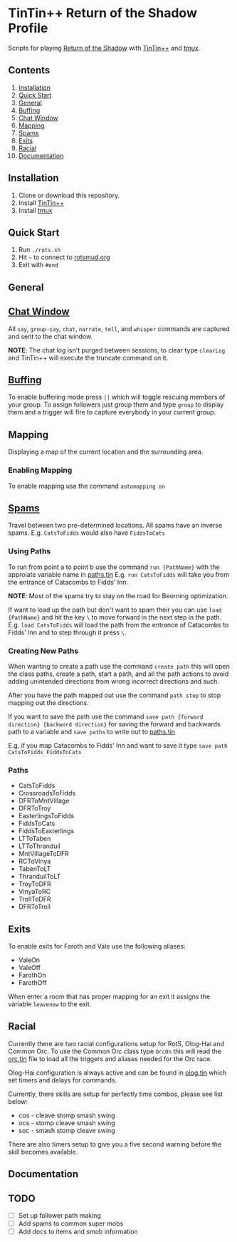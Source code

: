 # TinTin++ Return of the Shadow Profile

Scripts for playing [Return of the Shadow][rots] with [TinTin++][tintin] and [tmux][tmux].

## Contents

1. [Installation](#installation)
1. [Quick Start](#quick-start)
1. [General](#general)
1. [Buffing](#buffing)
1. [Chat Window](#chat-window)
1. [Mapping](#mapping)
1. [Spams](#spams)
1. [Exits](#exists)
1. [Racial](#racial)
1. [Documentation](#docs)

## Installation

1. Clone or download this repository.
1. Install [TinTin++][tintin]
1. Install [tmux][tmux]

## Quick Start

1. Run `./rots.sh`
1. Hit `~` to connect to [rotsmud.org][rots]
1. Exit with `#end`

## General

## [Chat Window](/commands/lazyness/social.tin)

All `say`, `group-say`, `chat`, `narrate`, `tell`, and `whisper`
commands are captured and sent to the chat window.

**NOTE**: The chat log isn't purged between sessions, to clear type `clearLog`
and TinTin++ will execute the truncate command on it.

## [Buffing](/commands/generic/leader.tin)

To enable buffering mode press `||` which will toggle rescuing members of
your group. To assign followers just group them and type `group` to display them
and a trigger will fire to capture everybody in your current group.

## Mapping

Displaying a map of the current location and the surrounding area.

### Enabling Mapping

To enable mapping use the command `automapping on`

## [Spams][paths]

Travel between two pre-determined locations. All spams have an inverse spams.
E.g. `CatsToFidds` would also have `FiddsToCats`

### Using Paths

To run from point a to point b use the command `run {PathName}`
with the approiate variable name in [paths.tin][paths]
E.g. `run CatsToFidds` will take you from the entrance of Catacombs to Fidds' Inn.

**NOTE**: Most of the spams try to stay on the road for Beorning optimization.

If want to load up the path but don't want to spam their you can use `load {PathName}`
and hit the key `\` to move forward in the next step in the path.
E.g. `load CatsToFidds` will load the path from the entrance of Catacombs to Fidds'
Inn and to step through it press `\`.

### Creating New Paths

When wanting to create a path use the command `create path` this will open the class
paths, create a path, start a path, and all the path actions to avoid adding
unintended directions from wrong incorrect directions and such.

After you have the path mapped out use the command `path stop` to stop mapping
out the directions.

If you want to save the path use the command `save path {forward direction}
{backword direction}` for saving the forward and backwards path to a variable
and `save paths` to write out to [paths.tin][paths]

E.g. if you map Catacombs to Fidds' Inn and want to save it type `save path
CatsToFidds FiddsToCats`

### Paths

* CatsToFidds
* CrossroadsToFidds
* DFRToMntVillage
* DFRToTroy
* EasterlingsToFidds
* FiddsToCats
* FiddsToEasterlings
* LTToTaben
* LTToThranduil
* MntVillageToDFR
* RCToVinya
* TabenToLT
* ThranduilToLT
* TroyToDFR
* VinyaToRC
* TrollToDFR
* DFRToTroll

## Exits

To enable exits for Faroth and Vale use the following aliases:

* ValeOn
* ValeOff
* FarothOn
* FarothOff

When enter a room that has proper mapping for an exit it assigns the variable
`leavenow` to the exit.

## Racial

Currently there are two racial configurations setup for RotS, Olog-Hai and
Common Orc. To use the Common Orc class type `OrcOn` this will read the
[orc.tin][orc] file to load all the triggers and aliases needed for the Orc
race.

Olog-Hai configuration is always active and can be found in [olog.tin][olog]
which set timers and delays for commands.

Currently, there skills are setup for perfectly time combos, please see list
below:

* cos - cleave stomp smash swing
* ocs - stomp cleave smash swing
* soc - smash stomp cleave swing

There are also timers setup to give you a five second warning before the skill
becomes available.

## Documentation

## TODO

* [ ] Set up follower path making
* [ ] Add spams to common super mobs
* [ ] Add docs to items and smob information

[rots]: https://rotsmud.org/
[tintin]: http://tintin.sourceforge.net
[tmux]: https://tmux.github.io
[paths]: /commands/exits/paths.tin
[orc]: /commands/race/orc.tin
[olog]: /commands/race/olog.tin
